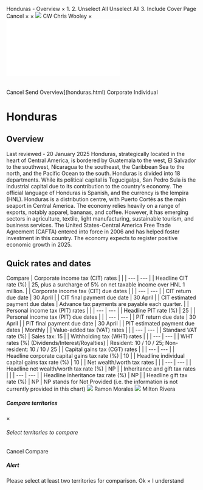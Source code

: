 Honduras - Overview
×
1.
2.
Unselect All
Unselect All
3.
Include Cover Page
Cancel
×
×
![](-/media/world-wide-tax-summaries/attachments/global---chris-wooley.ashx%3Frev=ac5e5f3223b34096b1afc2a6009c7320&revision=ac5e5f32-23b3-4096-b1af-c2a6009c7320&hash=859B7ADC84DC2CBEC9760E9E6EE7DE6D0A8BFCDF)
CW
Chris Wooley
×
![](honduras.html)
######
Cancel
Send
Overview](honduras.html)
Corporate
Individual
# Honduras
## Overview
Last reviewed - 20 January 2025
Honduras, strategically located in the heart of Central America, is bordered by Guatemala to the west, El Salvador to the southwest, Nicaragua to the southeast, the Caribbean Sea to the north, and the Pacific Ocean to the south. Honduras is divided into 18 departments. While its political capital is Tegucigalpa, San Pedro Sula is the industrial capital due to its contribution to the country's economy. The official language of Honduras is Spanish, and the currency is the lempira (HNL).
Honduras is a distribution centre, with Puerto Cortés as the main seaport in Central America. The economy relies heavily on a range of exports, notably apparel, bananas, and coffee. However, it has emerging sectors in agriculture, textile, light manufacturing, sustainable tourism, and business services. The United States-Central America Free Trade Agreement (CAFTA) entered into force in 2006 and has helped foster investment in this country. The economy expects to register positive economic growth in 2025.
## Quick rates and dates
Compare
| Corporate income tax (CIT) rates | |
| --- | --- |
| Headline CIT rate (%) | 25, plus a surcharge of 5% on net taxable income over HNL 1 million. |
| Corporate income tax (CIT) due dates | |
| --- | --- |
| CIT return due date | 30 April |
| CIT final payment due date | 30 April |
| CIT estimated payment due dates | Advance tax payments are payable each quarter. |
| Personal income tax (PIT) rates | |
| --- | --- |
| Headline PIT rate (%) | 25 |
| Personal income tax (PIT) due dates | |
| --- | --- |
| PIT return due date | 30 April |
| PIT final payment due date | 30 April |
| PIT estimated payment due dates | Monthly |
| Value-added tax (VAT) rates | |
| --- | --- |
| Standard VAT rate (%) | Sales tax: 15 |
| Withholding tax (WHT) rates | |
| --- | --- |
| WHT rates (%) (Dividends/Interest/Royalties) | Resident: 10 / 10 / 25;  Non-resident: 10 / 10 / 25 |
| Capital gains tax (CGT) rates | |
| --- | --- |
| Headline corporate capital gains tax rate (%) | 10 |
| Headline individual capital gains tax rate (%) | 10 |
| Net wealth/worth tax rates | |
| --- | --- |
| Headline net wealth/worth tax rate (%) | NP |
| Inheritance and gift tax rates | |
| --- | --- |
| Headline inheritance tax rate (%) | NP |
| Headline gift tax rate (%) | NP |
NP stands for Not Provided (i.e. the information is not currently provided in this chart)
![](-/media/world-wide-tax-summaries/attachments/honduras---ramon-morales.ashx%3Frev=be65dc7624d949928146b8f578a4c247&revision=be65dc76-24d9-4992-8146-b8f578a4c247&hash=236DF5B70DB65698ABFD3CA7C755924CE0FB95A2)
Ramon Morales
![](-/media/world-wide-tax-summaries/attachments/honduras---milton_rivera.ashx%3Frev=833f614bedbd43cd85fbf61b76dabffd&revision=833f614b-edbd-43cd-85fb-f61b76dabffd&hash=F52D76AF9B196F8F1A86E30C9155E73CC3E4C97D)
Milton Rivera
##### Compare territories
×
###### Select territories to compare
#####
Cancel
Compare
##### Alert
Please select at least two territories for comparison.
Ok
×
I understand